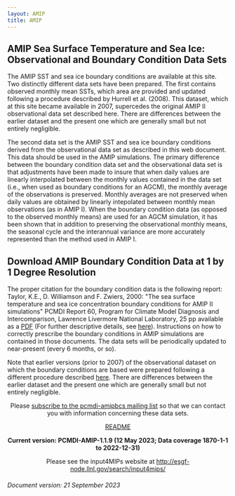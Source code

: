 ```yaml
---
layout: AMIP
title: AMIP
---
```


<h2>AMIP Sea Surface Temperature and Sea Ice:<br>
Observational and Boundary Condition Data Sets</h2>

The AMIP SST and sea ice boundary conditions are available at this site. Two distinctly different data sets have been prepared. The first contains observed monthly mean SSTs, which area are provided and updated following a procedure described by Hurrell et al. (2008). This dataset, which at this site became available in 2007, supercedes the original AMIP II observational data set described here. There are differences between the earlier dataset and the present one which are generally small but not entirely negligible.

The second data set is the AMIP SST and sea ice boundary conditions derived from the observational data set as described in this web document. This data should be used in the AMIP simulations. The primary difference between the boundary condition data set and the observational data set is that adjustments have been made to insure that when daily values are linearly interpolated between the monthly values contained in the data set (i.e., when used as boundary conditions for an AGCM), the monthly average of the observations is preserved. Monthly averages are not preserved when daily values are obtained by linearly intepolated between monthly mean observations (as in AMIP I). When the boundary condition data (as opposed to the observed monthly means) are used for an AGCM simulation, it has been shown that in addition to preserving the observational monthly means, the seasonal cycle and the interannual variance are more accurately represented than the method used in AMIP I.


## Download AMIP Boundary Condition Data at 1 by 1 Degree Resolution

The proper citation for the boundary condition data is the following report: Taylor, K.E., D. Williamson and F. Zwiers, 2000: "The sea surface temperature and sea ice concentration boundary conditions for AMIP II simulations" PCMDI Report 60, Program for Climate Model Diagnosis and Intercomparison, Lawrence Livermore National Laboratory, 25 pp available as a [PDF](https://pcmdi.llnl.gov/report/ab60.html) (For further descriptive details, see [here]({{site.baseurl}}/mips/amip/details)). Instructions on how to correctly prescribe the boundary conditions in AMIP simulations are contained in those documents. The data sets will be periodically updated to near-present (every 6 months, or so).

Note that earlier versions (prior to 2007) of the observational dataset on which the boundary conditions are based were prepared following a different procedure described [here]({{site.baseurl}}/mips/amip/amip2). There are differences between the earlier dataset and the present one which are generally small but not entirely negligible.

<center>
<p>Please <a href="mailto:PCMDI-AMIPBCS-request@listserv.llnl.gov">subscribe to the pcmdi-amipbcs mailing list</a> so that we can contact you with information concerning these data sets.</p>
<p><a href="{{site.baseurl}}/mips/amip/AMIP2EXPDSN/BCS/amipbc_dwnld_files/360x180/v1.0.0/nc/readme_nc">README</a></p>
<p><b>Current version: PCMDI-AMIP-1.1.9 (12 May 2023; Data coverage 1870-1-1 to 2022-12-31)</b></p>
<p>Please see the input4MIPs website at <a href="https://esgf-node.llnl.gov/search/input4mips/?institution_id=PCMDI&source_version=1.1.9" target="_blank">http://esgf-node.llnl.gov/search/input4mips/</a></p>
</center>


###### Document version: 21 September 2023
